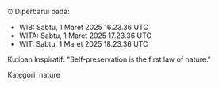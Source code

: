 ⏰ Diperbarui pada:
- WIB: Sabtu, 1 Maret 2025 16.23.36 UTC
- WITA: Sabtu, 1 Maret 2025 17.23.36 UTC
- WIT: Sabtu, 1 Maret 2025 18.23.36 UTC

Kutipan Inspiratif:
"Self-preservation is the first law of nature."


Kategori: nature

